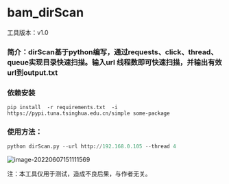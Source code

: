 # bam_dirScan

工具版本：v1.0

### 简介：dirScan基于python编写，通过requests、click、thread、queue实现目录快速扫描。输入url 线程数即可快速扫描，并输出有效url到output.txt

### 依赖安装

```shell
pip install  -r requirements.txt  -i https://pypi.tuna.tsinghua.edu.cn/simple some-package
```

### 使用方法：

```python
python dirScan.py --url http://192.168.0.105 --thread 4
```

![image-20220607151111569](C:\Users\bamboo\AppData\Roaming\Typora\typora-user-images\image-20220607151111569.png)

注：本工具仅用于测试，造成不良后果，与作者无关。
